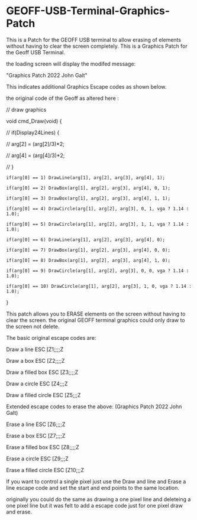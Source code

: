 # GEOFF-USB-Terminal-Graphics-Patch
This is a Patch for the GEOFF USB terminal to allow erasing of elements without having to clear the screen completely.
This is a Graphics Patch for the Geoff USB Terminal.

the loading screen will display the modifed message:

"Graphics Patch 2022 John Galt"

This indicates additional Graphics Escape codes as shown below.

the original code of the Geoff as altered here :

// draw graphics

void cmd_Draw(void) {

//    if(Display24Lines) {

//        arg[2] = (arg[2]/3)*2;

//        arg[4] = (arg[4]/3)*2;

//    }

    if(arg[0] == 1) DrawLine(arg[1], arg[2], arg[3], arg[4], 1);
    
    if(arg[0] == 2) DrawBox(arg[1], arg[2], arg[3], arg[4], 0, 1);
    
    if(arg[0] == 3) DrawBox(arg[1], arg[2], arg[3], arg[4], 1, 1);
    
    if(arg[0] == 4) DrawCircle(arg[1], arg[2], arg[3], 0, 1, vga ? 1.14 : 1.0);
    
    if(arg[0] == 5) DrawCircle(arg[1], arg[2], arg[3], 1, 1, vga ? 1.14 : 1.0);
    
    if(arg[0] == 6) DrawLine(arg[1], arg[2], arg[3], arg[4], 0);
    
    if(arg[0] == 7) DrawBox(arg[1], arg[2], arg[3], arg[4], 0, 0);
    
    if(arg[0] == 8) DrawBox(arg[1], arg[2], arg[3], arg[4], 1, 0);
    
    if(arg[0] == 9) DrawCircle(arg[1], arg[2], arg[3], 0, 0, vga ? 1.14 : 1.0);
    
    if(arg[0] == 10) DrawCircle(arg[1], arg[2], arg[3], 1, 0, vga ? 1.14 : 1.0);
    
}


This patch allows you to ERASE elements on the screen without having to clear the screen.
the original GEOFF terminal graphics could only draw to the screen not delete.


The basic original escape codes are:

Draw a line ESC [Z1;<x1>;<y1>;<x2>;<y2>Z

Draw a box ESC [Z2;<x1>;<y1>;<x2>;<y2>Z

Draw a filled box ESC [Z3;<x1>;<y1>;<x2>;<y2>Z

Draw a circle ESC [Z4;<x1>;<y1>;<r>Z

Draw a filled circle ESC [Z5;<x1>;<y1>;<r>Z

Extended escape codes to erase the above: (Graphics Patch 2022 John Galt)

Erase a line ESC [Z6;<x1>;<y1>;<x2>;<y2>Z

Erase a box ESC [Z7;<x1>;<y1>;<x2>;<y2>Z

Erase a filled box ESC [Z8;<x1>;<y1>;<x2>;<y2>Z

Erase a circle ESC [Z9;<x1>;<y1>;<r>Z

Erase a filled circle ESC [Z10;<x1>;<y1>;<r>Z

If you want to control a single pixel just use the Draw and line and Erase a line escape code and set the start and end points to the same location.

originally you could do the same as drawing a one pixel line and deleteing a one pixel line
but it was felt to add a escape code just for one pixel draw and erase.
